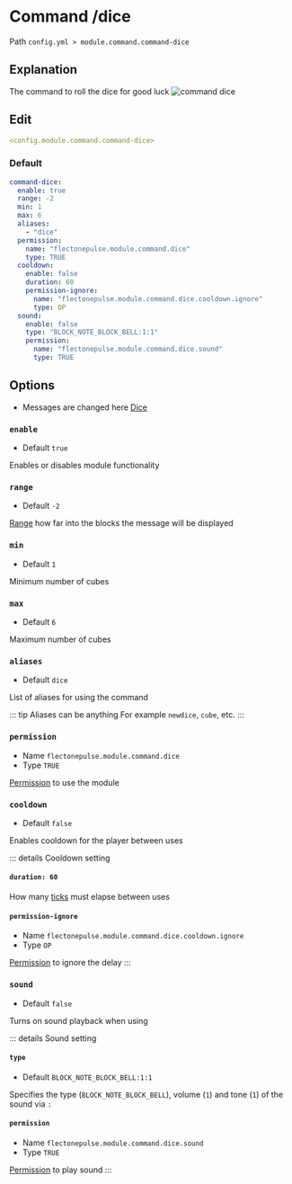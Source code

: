 # Command /dice
Path `config.yml > module.command.command-dice`

## Explanation
The command to roll the dice for good luck
![command dice](/commanddice.png)

## Edit
```yaml
<config.module.command.command-dice>
```

### Default
```yaml
command-dice:
  enable: true
  range: -2
  min: 1
  max: 6
  aliases:
    - "dice"
  permission:
    name: "flectonepulse.module.command.dice"
    type: TRUE
  cooldown:
    enable: false
    duration: 60
    permission-ignore:
      name: "flectonepulse.module.command.dice.cooldown.ignore"
      type: OP
  sound:
    enable: false
    type: "BLOCK_NOTE_BLOCK_BELL:1:1"
    permission:
      name: "flectonepulse.module.command.dice.sound"
      type: TRUE
```

## Options

- Messages are changed here [Dice](/en/messages/ru_ru/module/command/command-dice/)

### `enable`
- Default `true`

Enables or disables module functionality

### `range`
- Default `-2`

[Range](#range-types) how far into the blocks the message will be displayed

### `min`
- Default `1`

Minimum number of cubes

### `max`
- Default `6`

Maximum number of cubes

### `aliases`
- Default `dice`

List of aliases for using the command

::: tip Aliases can be anything
For example `newdice`, `cube`, etc.
:::

### `permission`
- Name `flectonepulse.module.command.dice`
- Type `TRUE`

[Permission](/en/config/module/#explanation) to use the module

### `cooldown`
- Default `false`

Enables cooldown for the player between uses

::: details Cooldown setting
#### `duration: 60`

How many [ticks](https://minecraft.wiki/w/Tick) must elapse between uses

#### `permission-ignore`
- Name `flectonepulse.module.command.dice.cooldown.ignore`
- Type `OP`

[Permission](/en/config/module/#explanation) to ignore the delay
:::

### `sound`
- Default `false`

Turns on sound playback when using

::: details Sound setting
#### `type`
- Default `BLOCK_NOTE_BLOCK_BELL:1:1`

Specifies the type (`BLOCK_NOTE_BLOCK_BELL`), volume (`1`) and tone (`1`) of the sound via `:`

#### `permission`
- Name `flectonepulse.module.command.dice.sound`
- Type `TRUE`

[Permission](/en/config/module/#explanation) to play sound
:::

<!--@include: @/en/parts/range.md-->